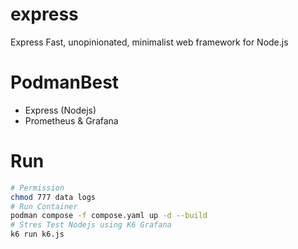 # express

Express Fast, unopinionated, minimalist web framework for Node.js

# PodmanBest

- Express (Nodejs)
- Prometheus & Grafana

# Run

```sh
# Permission
chmod 777 data logs
# Run Container
podman compose -f compose.yaml up -d --build
# Stres Test Nodejs using K6 Grafana
k6 run k6.js

```
